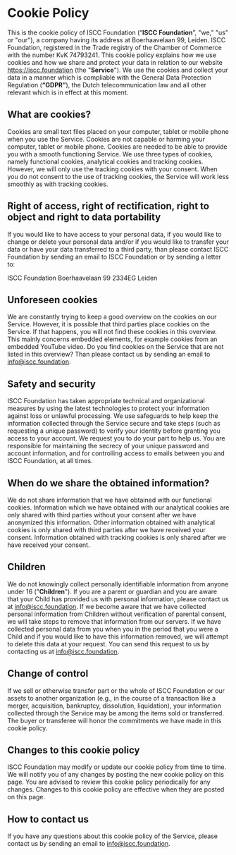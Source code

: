 # Cookie Policy

This is the cookie policy of ISCC Foundation (“**ISCC Foundation**”, "we," "us" or "our"), a company
having its address at Boerhaavelaan 99, Leiden. ISCC Foundation, registered in the Trade registry of
the Chamber of Commerce with the number KvK 74793241. This cookie policy explains how we use cookies
and how we share and protect your data in relation to our website https://iscc.foundation (the
"**Service**"). We use the cookies and collect your data in a manner which is compliable with the
General Data Protection Regulation (**“GDPR”**), the Dutch telecommunication law and all other
relevant which is in effect at this moment.

## What are cookies?

Cookies are small text files placed on your computer, tablet or mobile phone when you use the
Service. Cookies are not capable or harming your computer, tablet or mobile phone. Cookies are
needed to be able to provide you with a smooth functioning Service. We use three types of cookies,
namely functional cookies, analytical cookies and tracking cookies. However, we will only use the
tracking cookies with your consent. When you do not consent to the use of tracking cookies, the
Service will work less smoothly as with tracking cookies.

## Right of access, right of rectification, right to object and right to data portability

If you would like to have access to your personal data, if you would like to change or delete your
personal data and/or if you would like to transfer your data or have your data transferred to a
third party, than please contact ISCC Foundation by sending an email to ISCC Foundation or by
sending a letter to:

ISCC Foundation Boerhaavelaan 99 2334EG Leiden

## Unforeseen cookies

We are constantly trying to keep a good overview on the cookies on our Service. However, it is
possible that third parties place cookies on the Service. If that happens, you will not find these
cookies in this overview. This mainly concerns embedded elements, for example cookies from an
embedded YouTube video. Do you find cookies on the Service that are not listed in this overview?
Than please contact us by sending an email to info@iscc.foundation.

## Safety and security

ISCC Foundation has taken appropriate technical and organizational measures by using the latest
technologies to protect your information against loss or unlawful processing. We use safeguards to
help keep the information collected through the Service secure and take steps (such as requesting a
unique password) to verify your identity before granting you access to your account. We request you
to do your part to help us. You are responsible for maintaining the secrecy of your unique password
and account information, and for controlling access to emails between you and ISCC Foundation, at
all times.

## When do we share the obtained information?

We do not share information that we have obtained with our functional cookies. Information which we
have obtained with our analytical cookies are only shared with third parties without your consent
after we have anonymized this information. Other information obtained with analytical cookies is
only shared with third parties after we have received your consent. Information obtained with
tracking cookies is only shared after we have received your consent.

## Children

We do not knowingly collect personally identifiable information from anyone under 16
("**Children**"). If you are a parent or guardian and you are aware that your Child has provided us
with personal information, please contact us at info@iscc.foundation. If we become aware that we
have collected personal information from Children without verification of parental consent, we will
take steps to remove that information from our servers. If we have collected personal data from you
when you in the period that you were a Child and if you would like to have this information removed,
we will attempt to delete this data at your request. You can send this request to us by contacting
us at info@iscc.foundation.

## Change of control

If we sell or otherwise transfer part or the whole of ISCC Foundation or our assets to another
organization (e.g., in the course of a transaction like a merger, acquisition, bankruptcy,
dissolution, liquidation), your information collected through the Service may be among the items
sold or transferred. The buyer or transferee will honor the commitments we have made in this cookie
policy.

## Changes to this cookie policy

ISCC Foundation may modify or update our cookie policy from time to time. We will notify you of any
changes by posting the new cookie policy on this page. You are advised to review this cookie policy
periodically for any changes. Changes to this cookie policy are effective when they are posted on
this page.

## How to contact us

If you have any questions about this cookie policy of the Service, please contact us by sending an
email to info@iscc.foundation.
